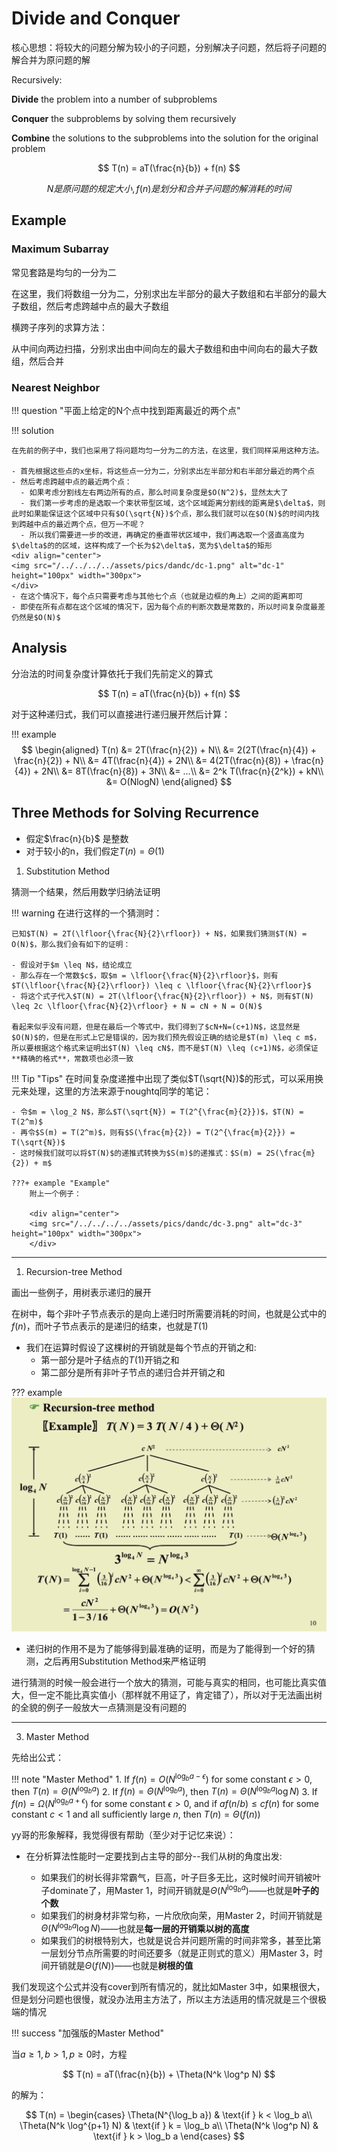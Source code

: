 # Divide and Conquer

核心思想：将较大的问题分解为较小的子问题，分别解决子问题，然后将子问题的解合并为原问题的解

Recursively:

**Divide** the problem into a number of subproblems

**Conquer** the subproblems by solving them recursively

**Combine** the solutions to the subproblems into the solution for the original problem

$$
T(n) = aT(\frac{n}{b}) + f(n)
$$

$$
N 是原问题的规定大小, f(n) 是划分和合并子问题的解消耗的时间
$$

## Example

### Maximum Subarray

常见套路是均匀的一分为二

在这里，我们将数组一分为二，分别求出左半部分的最大子数组和右半部分的最大子数组，然后考虑跨越中点的最大子数组

横跨子序列的求算方法：

从中间向两边扫描，分别求出由中间向左的最大子数组和由中间向右的最大子数组，然后合并

### Nearest Neighbor

!!! question "平面上给定的N个点中找到距离最近的两个点"



!!! solution

	在先前的例子中，我们也采用了将问题均匀一分为二的方法，在这里，我们同样采用这种方法。

	- 首先根据这些点的x坐标，将这些点一分为二，分别求出左半部分和右半部分最近的两个点
	- 然后考虑跨越中点的最近两个点：
      - 如果考虑分割线左右两边所有的点，那么时间复杂度是$O(N^2)$，显然太大了
      - 我们第一步考虑的是选取一个束状带型区域，这个区域距离分割线的距离是$\delta$，则此时如果能保证这个区域中只有$O(\sqrt{N})$个点，那么我们就可以在$O(N)$的时间内找到跨越中点的最近两个点，但万一不呢？
      - 所以我们需要进一步的改进，再确定的垂直带状区域中，我们再选取一个竖直高度为$\delta$的的区域，这样构成了一个长为$2\delta$，宽为$\delta$的矩形
	<div align="center">
    <img src="/../../../../assets/pics/dandc/dc-1.png" alt="dc-1" height="100px" width="300px">
    </div>
    - 在这个情况下，每个点只需要考虑与其他七个点（也就是边框的角上）之间的距离即可
	- 即使在所有点都在这个区域的情况下，因为每个点的判断次数是常数的，所以时间复杂度最差仍然是$O(N)$



## Analysis

分治法的时间复杂度计算依托于我们先前定义的算式

$$
T(n) = aT(\frac{n}{b}) + f(n)
$$

对于这种递归式，我们可以直接进行递归展开然后计算：

!!! example
    $$
	\begin{aligned}
	T(n) &= 2T(\frac{n}{2}) + N\\
	&= 2(2T(\frac{n}{4}) + \frac{n}{2}) + N\\
	&= 4T(\frac{n}{4}) + 2N\\
	&= 4(2T(\frac{n}{8}) + \frac{n}{4}) + 2N\\
	&= 8T(\frac{n}{8}) + 3N\\
	&= ...\\
	&= 2^k T(\frac{n}{2^k}) + kN\\
	&= O(NlogN)
	\end{aligned}
	$$


## Three Methods for Solving Recurrence

- 假定$\frac{n}{b}$ 是整数
- 对于较小的n，我们假定$T(n) = \Theta(1)$

1. Substitution Method

猜测一个结果，然后用数学归纳法证明

!!! warning
	在进行这样的一个猜测时：

    已知$T(N) = 2T(\lfloor{\frac{N}{2}\rfloor}) + N$，如果我们猜测$T(N) = O(N)$，那么我们会有如下的证明：

	- 假设对于$m \leq N$，结论成立
	- 那么存在一个常数$c$，取$m = \lfloor{\frac{N}{2}\rfloor}$，则有$T(\lfloor{\frac{N}{2}\rfloor}) \leq c \lfloor{\frac{N}{2}\rfloor}$
	- 将这个式子代入$T(N) = 2T(\lfloor{\frac{N}{2}\rfloor}) + N$，则有$T(N) \leq 2c \lfloor{\frac{N}{2}\rfloor} + N = cN + N = O(N)$

	看起来似乎没有问题，但是在最后一个等式中，我们得到了$cN+N=(c+1)N$，这显然是$O(N)$的，但是在形式上它是错误的，因为我们预先假设正确的结论是$T(m) \leq c m$，所以要根据这个格式来证明出$T(N) \leq cN$，而不是$T(N) \leq (c+1)N$，必须保证**精确的格式**，常数项也必须一致

!!! Tip "Tips"
	在时间复杂度递推中出现了类似$T(\sqrt{N})$的形式，可以采用换元来处理，这里的方法来源于noughtq同学的笔记：
	
	- 令$m = \log_2 N$，那么$T(\sqrt{N}) = T(2^{\frac{m}{2}})$，$T(N) = T(2^m)$
	- 再令$S(m) = T(2^m)$，则有$S(\frac{m}{2}) = T(2^{\frac{m}{2}}) = T(\sqrt{N})$
	- 这时候我们就可以将$T(N)$的递推式转换为$S(m)$的递推式：$S(m) = 2S(\frac{m}{2}) + m$

	???+ example "Example"
	    附上一个例子：
        
		<div align="center">
		<img src="/../../../../assets/pics/dandc/dc-3.png" alt="dc-3" height="100px" width="300px">
		</div>

		






---
1. Recursion-tree Method



画出一些例子，用树表示递归的展开

在树中，每个非叶子节点表示的是向上递归时所需要消耗的时间，也就是公式中的$f(n)$，而叶子节点表示的是递归的结束，也就是$T(1)$

- 我们在运算时假设了这棵树的开销就是每个节点的开销之和:
  - 第一部分是叶子结点的$T(1)$开销之和
  - 第二部分是所有非叶子节点的递归合并开销之和

??? example
	![recursion-tree](/../../../../assets/pics/dandc/dc-2.png)

- 递归树的作用不是为了能够得到最准确的证明，而是为了能得到一个好的猜测，之后再用Substitution Method来严格证明

进行猜测的时候一般会进行一个放大的猜测，可能与真实的相同，也可能比真实值大，但一定不能比真实值小（那样就不用证了，肯定错了），所以对于无法画出树的全貌的例子一般放大一点猜测是没有问题的

----
3. Master Method

先给出公式：

!!! note "Master Method"
	1. If $f(n) = O(N^{\log_b a - \epsilon})$ for some constant $\epsilon > 0$, then $T(n) = \Theta(N^{\log_b a})$
	2. If $f(n) = \Theta(N^{\log_b a})$, then $T(n) = \Theta(N^{\log_b a} \log N)$
	3. If $f(n) = \Omega(N^{\log_b a + \epsilon})$ for some constant $\epsilon > 0$, and if $af(n/b) \leq cf(n)$ for some constant $c < 1$ and all sufficiently large $n$, then $T(n) = \Theta(f(n))$


yy哥的形象解释，我觉得很有帮助（至少对于记忆来说）：

- 在分析算法性能时一定要找到占主导的部分--我们从树的角度出发:
  
    - 如果我们的树长得非常霸气，巨高，叶子巨多无比，这时候时间开销被叶子dominate了，用Master 1，时间开销就是$\Theta (N^{\log_b a})$——也就是**叶子的个数**
    - 如果我们的树身材非常匀称，一片欣欣向荣，用Master 2，时间开销就是$\Theta (N^{\log_b a} \log N)$——也就是**每一层的开销乘以树的高度**
    - 如果我们的树根特别大，也就是说合并问题所需的时间非常多，甚至比第一层划分节点所需要的时间还要多（就是正则式的意义）用Master 3，时间开销就是$\Theta (f(N))$——也就是**树根的值**
  

我们发现这个公式并没有cover到所有情况的，就比如Master 3中，如果根很大，但是划分问题也很慢，就没办法用主方法了，所以主方法适用的情况就是三个很极端的情况

!!! success "加强版的Master Method"



当$a \geq 1, b > 1, p \geq 0$时，方程

$$
T(n) = aT(\frac{n}{b}) + \Theta(N^k \log^p N)
$$

的解为：

$$
T(n) = \begin{cases}
\Theta(N^{\log_b a}) & \text{if } k < \log_b a\\
\Theta(N^k \log^{p+1} N) & \text{if } k = \log_b a\\
\Theta(N^k \log^p N) & \text{if } k > \log_b a
\end{cases}
$$
	
